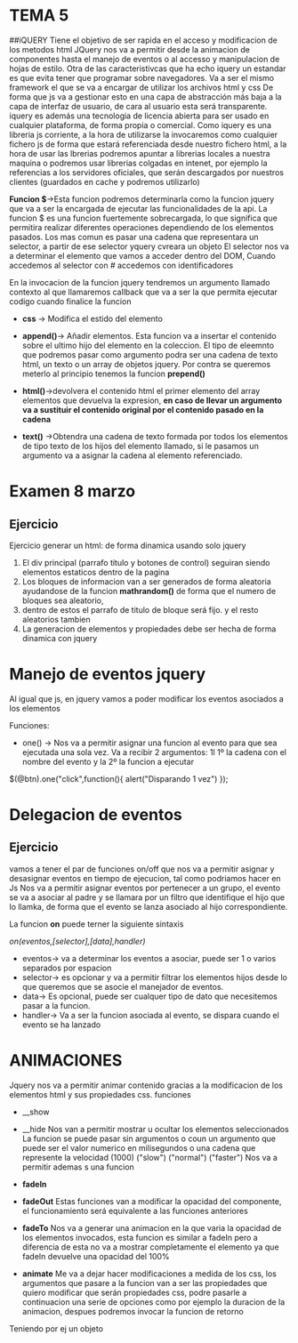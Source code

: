 # TEMA 5

##iQUERY
Tiene el objetivo de ser rapida en el acceso y modificacion de los metodos html
JQuery nos va a permitir desde la animacion de componentes hasta el manejo de eventos o al accesso y manipulacion de hojas de estilo.
Otra de las caracteristivcas que ha echo iquery un estandar es que evita tener que programar sobre navegadores. 
Va a ser el mismo framework el que se va a encargar de utilizar los archivos html y css
De forma que js va a gestionar esto en una capa de abstracción más baja a la capa de interfaz de usuario, de cara al usuario esta será transparente.
iquery es además una tecnologia de licencia abierta para ser usado en cualquier plataforma, de forma propia o comercial.
Como iquery es una libreria js corriente, a la hora de utilizarse la invocaremos como cualquier fichero js de forma que estará referenciada desde nuestro fichero html, a la hora de usar las lbrerias podremos apuntar a librerias locales a nuestra maquina o podremos usar librerias colgadas en intenet, por ejemplo la referencias a los servidores oficiales, que serán descargados por nuestros clientes (guardados en cache y podremos utilizarlo)


 __Funcion $__->Esta funcion podremos determinarla como la funcion jquery que va a ser la encargada de ejecutar las funcionalidades de la api. La funcion $ es una funcion fuertemente sobrecargada, lo que significa que permitira realizar diferentes operaciones dependiendo de los elementos pasados. Los mas comun es pasar una cadena que representara un selector, a partir de ese selector yquery cvreara un objeto
El selector nos va a determinar el elemento que vamos a acceder dentro del DOM,
Cuando accedemos al selector con # accedemos con identificadores


En la invocacion de la funcion jquery tendremos un argumento llamado contexto al que llamaremos callback que va a ser la que permita ejecutar codigo cuando finalice la funcion

* __css__ -> Modifica el estido del elemento


* __append()__-> Añadir elementos. Esta funcion va a insertar el contenido sobre el ultimo hijo del elemento en la coleccion. El tipo de eleemnto que podremos pasar como argumento podra ser una cadena de texto html, un texto o un array de objetos jquery. 
Por contra se queremos meterlo al principio tenemos la funcion __prepend()__ 

* __html()__->devolvera el contenido html el primer elemento del array elementos que devuelva la expresion, __en caso de llevar un argumento va a sustituir el contenido original por el contenido pasado en la cadena__


* __text()__ ->Obtendra una cadena de texto formada por todos los elementos de tipo texto de los hijos del elemento llamado, si le pasamos un argumento va a asignar la cadena al elemento referenciado.

# Examen 8 marzo
## Ejercicio
Ejercicio generar un html: de forma dinamica usando solo jquery 
1. El div principal (parrafo titulo y botones de control) seguiran siendo elementos estaticos dentro de la pagina
2. Los bloques de informacion van a ser generados de forma aleatoria ayudandose de la funcion __mathrandom()__ de forma que el numero de bloques sea aleatorio,
3.  dentro de estos el parrafo de titulo de bloque será fijo. y el resto aleatorios tambien
4. La generacion de elementos y propiedades debe ser hecha de forma dinamica con jquery





# Manejo de eventos jquery

Al igual que js, en jquery vamos a poder modificar los eventos asociados a los elementos

Funciones:
* one() -> Nos va a permitir asignar una funcion al evento para que sea ejecutada una sola vez. Va a recibir 2 argumentos: 1l 1º la cadena con el nombre del evento y la 2º la funcion a ejecutar

$(@btn).one("click",function(){
alert("Disparando 1 vez")
});


# Delegacion de eventos
## Ejercicio
vamos a tener el par de funciones on/off que nos va a permitir asignar y desasignar eventos en tiempo de ejecucion, tal como podriamos hacer en Js
Nos va a permitir asignar eventos por pertenecer a un grupo, el evento se va a asociar al padre y se llamara por un filtro que identifique el hijo que lo llamka, de forma que el evento se lanza asociado al hijo correspondiente.
 
La funcion __on__ puede terner la siguiente sintaxis

_on(eventos,[selector],[data],handler)_
* eventos-> va a determinar los eventos a asociar, puede ser 1 o varios separados por espacion
* selector-> es opcionar y va a permitir filtrar los elementos hijos desde lo que queremos que se asocie el manejador de eventos.
* data-> Es opcional, puede ser cualquer tipo de dato que necesitemos pasar a la funcion.
* handler-> Va a ser la funcion asociada al evento, se dispara cuando el evento se ha lanzado




# ANIMACIONES

Jquery nos va a permitir animar contenido gracias a la modificacion de los elementos html y sus propiedades css. funciones
* __show
* __hide
Nos van a permitir mostrar u ocultar los elementos seleccionados
La funcion se puede pasar sin argumentos o coun un argumento que puede ser el valor numerico en milisegundos o una cadena que represente la velocidad
(1000)  ("slow") ("normal") ("faster")
Nos va a permitir ademas s una funcion 


* __fadeIn__
* __fadeOut__
Estas funciones van a modificar la opacidad del componente, el funcionamiento será equivalente a las funciones anteriores 

* __fadeTo__
Nos va a generar una animacion en la que varia la opacidad de los elementos invocados, esta funcion es similar a fadeIn pero a diferencia de esta no va a mostrar completamente el elemento ya que fadeIn devuelve una opacidad del 100%

* __animate__
Me va a dejar hacer modificaciones a medida de los css, los argumentos que pasare a la funcion van a ser las propiedades que quiero modificar que serán propiedades css, podre pasarle a continuacion una serie de opciones como por ejemplo la duracion de la animacion, despues podremos invocar la funcion de retorno

Teniendo por ej un objeto 
